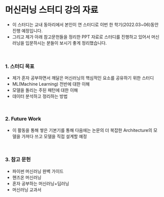 # 머신러닝 스터디 강의 자료
* 이 스터디는 교내 동아리에서 본인이 연 스터디로 이번 한 학기(2022.03~06)동안 진행 예정입니다.
* 그리고 제가 아래 참고문헌들을 정리한 PPT 자료로 스터디를 진행하고 있어서 머신러닝을 입문하시는 분들이 보시기 좋게 정리했습니다.

<br>

### 1. 스터디 목표
* 제가 혼자 공부하면서 깨달은 머신러닝의 핵심적인 요소를 공유하기 위한 스터디
* ML(Machine Learning) 전반에 대한 이해
* 모델을 돌리는 주된 패턴에 대한 이해
* 데이터 분석하고 정리하는 방법
<br>

### 2. Future Work
* 이 활동을 통해 쌓은 기본기를 통해 다음에는 논문의 더 복잡한 Architecture의 모델을 가져다 쓰고 모델을 직접 설계할 예정
<br>

### 3. 참고 문헌
  - 파이썬 머신러닝 완벽 가이드
  - 핸즈온 머신러닝
  - 혼자 공부하는 머신러닝+딥러닝
  - 머신러닝 교과서
